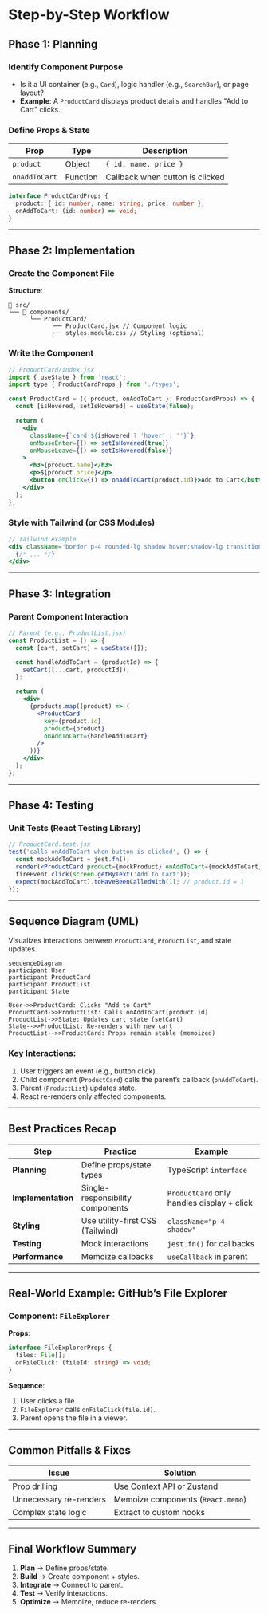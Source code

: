# Step-by-Step Workflow

## Phase 1: Planning

### Identify Component Purpose

- Is it a UI container (e.g., `Card`), logic handler (e.g., `SearchBar`), or page layout?
- **Example**: A `ProductCard` displays product details and handles "Add to Cart" clicks.

### Define Props & State

| Prop          | Type     | Description                     |
| ------------- | -------- | ------------------------------- |
| `product`     | Object   | `{ id, name, price }`           |
| `onAddToCart` | Function | Callback when button is clicked |

```typescript
interface ProductCardProps {
  product: { id: number; name: string; price: number };
  onAddToCart: (id: number) => void;
}
```

---

## Phase 2: Implementation

### Create the Component File

**Structure**:

```
📂 src/
└── 📂 components/
      └── ProductCard/
            ├── ProductCard.jsx // Component logic
            ├── styles.module.css // Styling (optional)
```

### Write the Component

```jsx
// ProductCard/index.jsx
import { useState } from 'react';
import type { ProductCardProps } from './types';

const ProductCard = ({ product, onAddToCart }: ProductCardProps) => {
  const [isHovered, setIsHovered] = useState(false);

  return (
    <div
      className={`card ${isHovered ? 'hover' : ''}`}
      onMouseEnter={() => setIsHovered(true)}
      onMouseLeave={() => setIsHovered(false)}
    >
      <h3>{product.name}</h3>
      <p>${product.price}</p>
      <button onClick={() => onAddToCart(product.id)}>Add to Cart</button>
    </div>
  );
};
```

### Style with Tailwind (or CSS Modules)

```jsx
// Tailwind example
<div className='border p-4 rounded-lg shadow hover:shadow-lg transition-shadow'>
  {/* ... */}
</div>
```

---

## Phase 3: Integration

### Parent Component Interaction

```jsx
// Parent (e.g., ProductList.jsx)
const ProductList = () => {
  const [cart, setCart] = useState([]);

  const handleAddToCart = (productId) => {
    setCart([...cart, productId]);
  };

  return (
    <div>
      {products.map((product) => (
        <ProductCard
          key={product.id}
          product={product}
          onAddToCart={handleAddToCart}
        />
      ))}
    </div>
  );
};
```

---

## Phase 4: Testing

### Unit Tests (React Testing Library)

```jsx
// ProductCard.test.jsx
test('calls onAddToCart when button is clicked', () => {
  const mockAddToCart = jest.fn();
  render(<ProductCard product={mockProduct} onAddToCart={mockAddToCart} />);
  fireEvent.click(screen.getByText('Add to Cart'));
  expect(mockAddToCart).toHaveBeenCalledWith(1); // product.id = 1
});
```

---

## Sequence Diagram (UML)

Visualizes interactions between `ProductCard`, `ProductList`, and state updates.

```mermaid
sequenceDiagram
participant User
participant ProductCard
participant ProductList
participant State

User->>ProductCard: Clicks "Add to Cart"
ProductCard->>ProductList: Calls onAddToCart(product.id)
ProductList->>State: Updates cart state (setCart)
State-->>ProductList: Re-renders with new cart
ProductList-->>ProductCard: Props remain stable (memoized)
```

### Key Interactions:

1. User triggers an event (e.g., button click).
2. Child component (`ProductCard`) calls the parent’s callback (`onAddToCart`).
3. Parent (`ProductList`) updates state.
4. React re-renders only affected components.

---

## Best Practices Recap

| Step               | Practice                         | Example                                    |
| ------------------ | -------------------------------- | ------------------------------------------ |
| **Planning**       | Define props/state types         | TypeScript `interface`                     |
| **Implementation** | Single-responsibility components | `ProductCard` only handles display + click |
| **Styling**        | Use utility-first CSS (Tailwind) | `className="p-4 shadow"`                   |
| **Testing**        | Mock interactions                | `jest.fn()` for callbacks                  |
| **Performance**    | Memoize callbacks                | `useCallback` in parent                    |

---

## Real-World Example: GitHub’s File Explorer

### Component: `FileExplorer`

**Props**:

```typescript
interface FileExplorerProps {
  files: File[];
  onFileClick: (fileId: string) => void;
}
```

**Sequence**:

1. User clicks a file.
2. `FileExplorer` calls `onFileClick(file.id)`.
3. Parent opens the file in a viewer.

---

## Common Pitfalls & Fixes

| Issue                  | Solution                          |
| ---------------------- | --------------------------------- |
| Prop drilling          | Use Context API or Zustand        |
| Unnecessary re-renders | Memoize components (`React.memo`) |
| Complex state logic    | Extract to custom hooks           |

---

## Final Workflow Summary

1. **Plan** → Define props/state.
2. **Build** → Create component + styles.
3. **Integrate** → Connect to parent.
4. **Test** → Verify interactions.
5. **Optimize** → Memoize, reduce re-renders.

